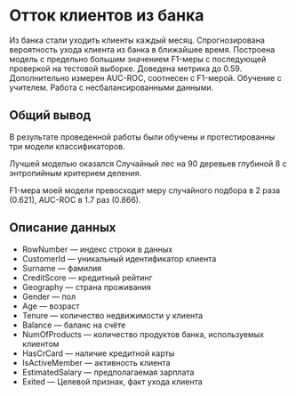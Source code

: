 # Отток клиентов из банка
Из банка стали уходить клиенты каждый месяц. 
Спрогнозирована вероятность ухода клиента из банка в ближайшее время.
Построена модель с предельно большим значением F1-меры с последующей проверкой на тестовой выборке. Доведена метрика до 0.59. 
Дополнительно измерен AUC-ROC, соотнесен с F1-мерой.
Обучение с учителем. Работа с несбалансированными данными.

## Общий вывод
В результате проведенной работы были обучены и протестированны три модели классификаторов.

Лучшей моделью оказался Случайный лес на 90 деревьев глубиной 8 с энтропийным критерием деления.

F1-мера моей модели превосходит меру случайного подбора в 2 раза (0.621), AUC-ROC в 1.7 раз (0.866).

## Описание данных
- RowNumber — индекс строки в данных
- CustomerId — уникальный идентификатор клиента
- Surname — фамилия
- CreditScore — кредитный рейтинг
- Geography — страна проживания
- Gender — пол
- Age — возраст
- Tenure — количество недвижимости у клиента
- Balance — баланс на счёте
- NumOfProducts — количество продуктов банка, используемых клиентом
- HasCrCard — наличие кредитной карты
- IsActiveMember — активность клиента
- EstimatedSalary — предполагаемая зарплата
- Exited — Целевой признак, факт ухода клиента
